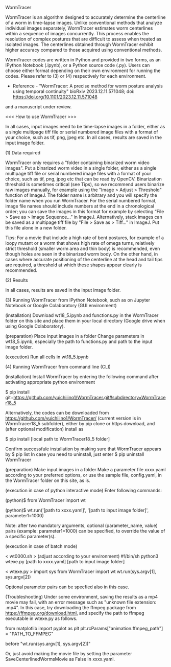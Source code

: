 WormTracer

WormTracer is an algorithm designed to accurately determine the centerline of a worm in time-lapse images. Unlike conventional methods that analyze individual images separately, WormTracer estimates worm centerlines within a sequence of images concurrently. This process enables the resolution of complex postures that are difficult to assess when treated as isolated images. The centerlines obtained through WormTracer exhibit higher accuracy compared to those acquired using conventional methods.

WormTracer codes are written in Python and provided in two forms, as an IPython Notebook (.ipynb), or a Python source code (.py). Users can choose either format depending on their own environment for running the codes. Please refer to (3) or (4) respectively for each environment.

- Reference -
"WormTracer: A precise method for worm posture analysis using temporal continuity"
bioRxiv 2023.12.11.571048; doi: https://doi.org/10.1101/2023.12.11.571048

and a manuscript under review.

<<< How to use WormTracer >>>

In all cases, input images need to be time-lapse images in a folder, either as a single multipage tiff file or serial numbered image files with a format of your choice, such as tif, png, jpeg etc.
In all cases, results are saved in the input image folder.

(1) Data required

WormTracer only requires a "folder containing binarized worm video images".
Put a binarized worm video in a single folder, either as a single multipage tiff file or serial numbered image files with a format of your choice, such as tif, png, jpeg etc that can be read by OpenCV. Binarization threshold is sometimes critical (see Tips), so we recommend users binarize raw images manually, for example using the "Image > Adjust > Threshold" function of ImageJ. The folder name is arbitrary and you will specify the folder name when you run WormTracer. For the serial numbered format, image file names should include numbers at the end in a chronological order; you can save the images in this format for example by selecting “File > Save as > Image Sequence...” in ImageJ. Alternatively, stack images can be saved as a multipage tiff file by "File > Save as > Tiff..." in ImageJ. Put this file alone in a new folder.

Tips: For a movie that include a high rate of bent postures, for example of a loopy mutant or a worm that shows high rate of omega turns, relatively strict threshold (smaller worm area and thin body) is recommended, even though holes are seen in the binarized worm body. On the other hand, in cases where accurate positioning of the centerline at the head and tail tips are required, a threshold at which these shapes appear clearly is recommended.

(2) Results

In all cases, results are saved in the input image folder.

(3) Running WormTracer from IPython Notebook, such as on Jupyter Notebook or Google Colaboratory (GUI environment)

(installation)
Download wt18_5.ipynb and functions.py in the WormTracer folder on this site and place them in your local directory (Google drive when using Google Colaboratory). 

(preparation)
Place input images in a folder
Change parameters in wt18_5.ipynb, especially the path to functions.py and path to the input image folder.

(execution)
Run all cells in wt18_5.ipynb

(4) Running WormTracer from command line (CLI)

(installation)
Install WormTracer by entering the following command after activating appropriate python environment

$ pip install git+https://github.com/yuichiiino1/WormTracer.git#subdirectory=WormTracer18_5

Alternatively, the codes can be downloaded from https://github.com/yuichiiino1/WormTracer/ (current version is in WormTracer18_5 subfolder), either by pip clone or https download, and (after optional modification) install as

$ pip install [local path to WormTracer18_5 folder]

Confirm successfule installation by making sure that WormTracer appears by $ pip list
In case you need to uninstall, just enter $ pip uninstall WormTracer

(preparation)
Make input images in a folder
Make a parameter file xxxx.yaml according to your preferred options, or use the sample file, config.yaml, in the WormTracer folder on this site, as is.

(execution in case of python interactive mode)
Enter following commands:

(python)$ from WormTracer import wt

(python)$ wt.run('[path to xxxx.yaml]', '[path to input image folder]', parameter1=1000)

Note: after two mandatory arguments, optional (parameter_name, value) pairs (example: parameter1=1000) can be specified, to override the value of a specific parameter(s).

(execution in case of batch mode)

< wt0000.sh > (adjust according to your environment)
#!/bin/sh
python3 wtexe.py [path to xxxx.yaml] [path to input image folder]

< wtexe.py >
import sys
from WormTracer import wt
wt.run(sys.argv[1], sys.argv[2])

Optional parameter pairs can be specfied also in this case.

(Troubleshooting)
Under some environment, saving the results as a mp4 movie may fail, with an error message such as "unknown file extension: .mp4". In this case, try downloading the ffmpeg package from https://ffmpeg.org/download.html, and specify the path to ffmpeg executable in wtexe.py as follows.

from matplotlib import pyplot as plt
plt.rcParams["animation.ffmpeg_path"] = "PATH_TO_FFMPEG"

before "wt.run(sys.argv[1], sys.argv[2])"

Or, just avoid making the movie file by setting the parameter SaveCenterlinedWormsMovie as False in xxxx.yaml.




